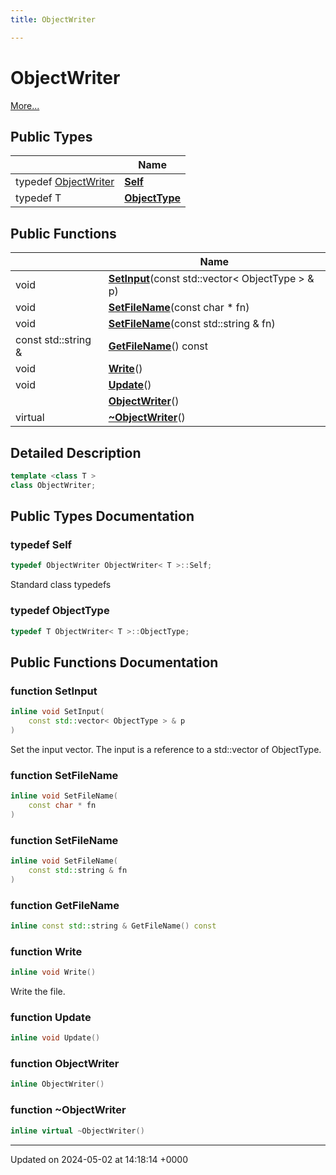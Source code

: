```yaml
---
title: ObjectWriter

---
```


# ObjectWriter



 [More...](#detailed-description)

## Public Types

|                | Name           |
| -------------- | -------------- |
| typedef [ObjectWriter](../Classes/classObjectWriter.md) | **[Self](../Classes/classObjectWriter.md#typedef-self)**  |
| typedef T | **[ObjectType](../Classes/classObjectWriter.md#typedef-objecttype)**  |

## Public Functions

|                | Name           |
| -------------- | -------------- |
| void | **[SetInput](../Classes/classObjectWriter.md#function-setinput)**(const std::vector< ObjectType > & p) |
| void | **[SetFileName](../Classes/classObjectWriter.md#function-setfilename)**(const char * fn) |
| void | **[SetFileName](../Classes/classObjectWriter.md#function-setfilename)**(const std::string & fn) |
| const std::string & | **[GetFileName](../Classes/classObjectWriter.md#function-getfilename)**() const |
| void | **[Write](../Classes/classObjectWriter.md#function-write)**() |
| void | **[Update](../Classes/classObjectWriter.md#function-update)**() |
| | **[ObjectWriter](../Classes/classObjectWriter.md#function-objectwriter)**() |
| virtual | **[~ObjectWriter](../Classes/classObjectWriter.md#function-~objectwriter)**() |

## Detailed Description

```cpp
template <class T >
class ObjectWriter;
```

## Public Types Documentation

### typedef Self

```cpp
typedef ObjectWriter ObjectWriter< T >::Self;
```


Standard class typedefs 


### typedef ObjectType

```cpp
typedef T ObjectWriter< T >::ObjectType;
```


## Public Functions Documentation

### function SetInput

```cpp
inline void SetInput(
    const std::vector< ObjectType > & p
)
```


Set the input vector. The input is a reference to a std::vector of ObjectType. 


### function SetFileName

```cpp
inline void SetFileName(
    const char * fn
)
```


### function SetFileName

```cpp
inline void SetFileName(
    const std::string & fn
)
```


### function GetFileName

```cpp
inline const std::string & GetFileName() const
```


### function Write

```cpp
inline void Write()
```


Write the file. 


### function Update

```cpp
inline void Update()
```


### function ObjectWriter

```cpp
inline ObjectWriter()
```


### function ~ObjectWriter

```cpp
inline virtual ~ObjectWriter()
```


-------------------------------

Updated on 2024-05-02 at 14:18:14 +0000